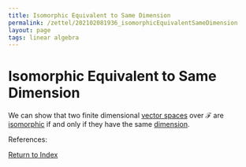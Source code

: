 ```yaml
---
title: Isomorphic Equivalent to Same Dimension
permalink: /zettel/202102081936_isomorphicEquivalentSameDimension
layout: page
tags: linear algebra
---
```

# Isomorphic Equivalent to Same Dimension

We can show that two finite dimensional [vector spaces](202102061359_vectorSpaceDefinition) over $\mathcal{F}$ are [isomorphic](202102081926_isomorphism) if and only if
they have the same [dimension](202102062253_dimensionDefinition).

References: 

[Return to Index](index)